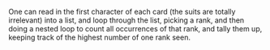 One can read in the first character of each card (the suits are totally irrelevant) into a list, and loop through the list, picking a rank, and then doing a nested loop to count all occurrences of that rank, and tally them up, keeping track of the highest number of one rank seen.
